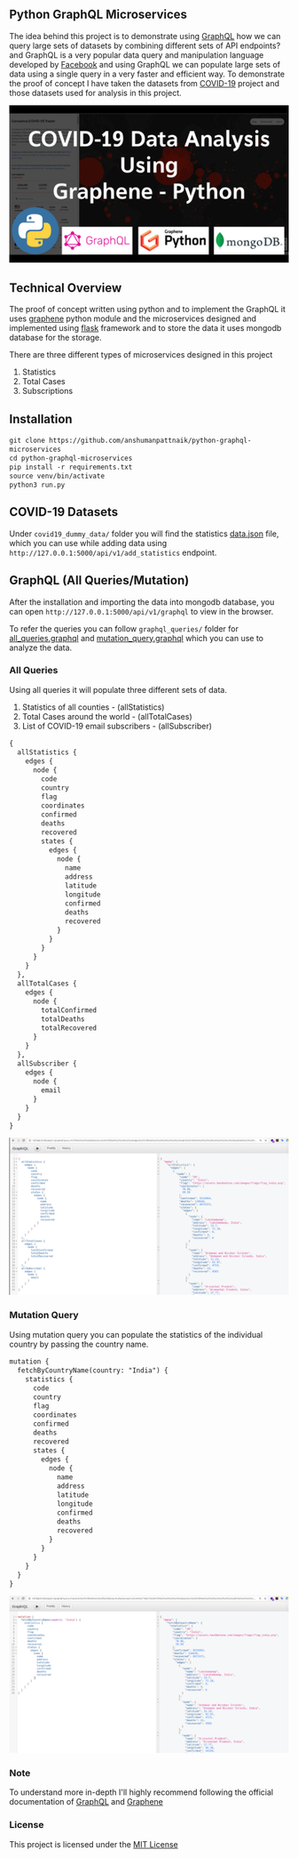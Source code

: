 ## Python GraphQL Microservices
The idea behind this project is to demonstrate using [GraphQL](https://graphql.org/) how we can query large sets of datasets by combining different sets of API endpoints? and GraphQL is a very popular data query and manipulation language developed by [Facebook](https://developers.facebook.com/docs/graph-api/) and using GraphQL we can populate large sets of data using a single query in a very faster and efficient way. To demonstrate the proof of concept I have taken the datasets from [COVID-19](https://github.com/anshumanpattnaik/covid19-full-stack-application) project and those datasets used for analysis in this project.

<img src="screenshots/thumbnail.png"/>

## Technical Overview
The proof of concept written using python and to implement the GraphQL it uses [graphene](https://pypi.org/project/graphene/) python module and the microservices designed and implemented using [flask](https://flask.palletsprojects.com/en/1.1.x/) framework and to store the data it uses mongodb database for the storage.

There are three different types of microservices designed in this project

1. Statistics
2. Total Cases
3. Subscriptions

## Installation
`````````````````````````````````````````````````````````````````````````
git clone https://github.com/anshumanpattnaik/python-graphql-microservices
cd python-graphql-microservices
pip install -r requirements.txt
source venv/bin/activate
python3 run.py
`````````````````````````````````````````````````````````````````````````

## COVID-19 Datasets
Under `covid19_dummy_data/` folder you will find the statistics [data.json](https://github.com/anshumanpattnaik/python-graphql-microservices/blob/main/covid19_dummy_data/data.json) file, which you can use while adding data using `http://127.0.0.1:5000/api/v1/add_statistics` endpoint.

## GraphQL (All Queries/Mutation)
After the installation and importing the data into mongodb database, you can open `http://127.0.0.1:5000/api/v1/graphql` to view in the browser.

To refer the queries you can follow `graphql_queries/` folder for [all_queries.graphql](https://github.com/anshumanpattnaik/python-graphql-microservices/blob/main/graphql_queries/all_queries.graphql) and [mutation_query.graphql](https://github.com/anshumanpattnaik/python-graphql-microservices/blob/main/graphql_queries/mutation_query.graphql) which you can use to analyze the data.

### All Queries
Using all queries it will populate three different sets of data.

1. Statistics of all counties - (allStatistics)
2. Total Cases around the world - (allTotalCases)
3. List of COVID-19 email subscribers - (allSubscriber)

``````````````````````````````````````````````````````````````````````````````
{
  allStatistics {
    edges {
      node {
        code
        country
        flag
        coordinates
        confirmed
        deaths
        recovered
        states {
          edges {
            node {
              name
              address
              latitude
              longitude
              confirmed
              deaths
              recovered
            }
          }
        }
      }
    }
  },
  allTotalCases {
    edges {
      node {
        totalConfirmed
        totalDeaths
        totalRecovered
      }
    }
  },
  allSubscriber {
    edges {
      node {
        email
      }
    }
  }
}
``````````````````````````````````````````````````````````````````````````````
<img src="screenshots/all_queries.png"/>


### Mutation Query
Using mutation query you can populate the statistics of the individual country by passing the country name.

````````````````````````````````````````````````````````````````````
mutation {
  fetchByCountryName(country: "India") {
    statistics {
      code
      country
      flag
      coordinates
      confirmed
      deaths
      recovered
      states {
        edges {
          node {
            name
            address
            latitude
            longitude
            confirmed
            deaths
            recovered
          }
        }
      }
    }
  }
}
````````````````````````````````````````````````````````````````````

<img src="screenshots/mutation.png"/>

### Note
To understand more in-depth I'll highly recommend following the official documentation of [GraphQL](https://graphql.org/code/#python) and [Graphene](https://docs.graphene-python.org/en/latest/quickstart/)

### License
This project is licensed under the [MIT License](LICENSE)
